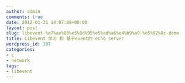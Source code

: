```yaml
---
author: admin
comments: true
date: 2012-01-31 14:07:08+00:00
layout: post
slug: libevent-%e7%ae%80%e5%8d%95%e5%ad%a6%e4%b9%a0-%e5%92%8c-demo
title: Libevent 学习 和 基于event的 echo server
wordpress_id: 107
categories:
- c
- network
tags:
- libevent
---
```


